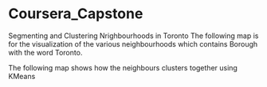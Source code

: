 # Coursera_Capstone
Segmenting and Clustering Nrighbourhoods in Toronto
The following map is for the visualization of the various neighbourhoods which contains Borough with the word Toronto.

The following map  shows how the neighbours clusters together using KMeans 

